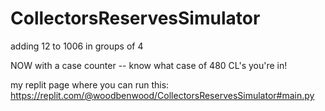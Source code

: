 # CollectorsReservesSimulator

adding 12 to 1006 in groups of 4

NOW with a case counter -- know what case of 480 CL's you're in!

my replit page where you can run this: https://replit.com/@woodbenwood/CollectorsReservesSimulator#main.py
